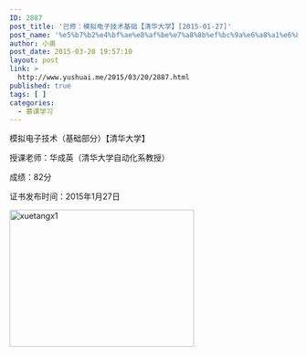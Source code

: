 ```yaml
---
ID: 2887
post_title: '已修：模拟电子技术基础【清华大学】[2015-01-27]'
post_name: '%e5%b7%b2%e4%bf%ae%e8%af%be%e7%a8%8b%ef%bc%9a%e6%a8%a1%e6%8b%9f%e7%94%b5%e5%ad%90%e6%8a%80%e6%9c%af%e5%9f%ba%e7%a1%80%e3%80%90%e6%b8%85%e5%8d%8e%e5%a4%a7%e5%ad%a6%e3%80%912015-01-27'
author: 小奥
post_date: 2015-03-20 19:57:10
layout: post
link: >
  http://www.yushuai.me/2015/03/20/2887.html
published: true
tags: [ ]
categories:
  - 慕课学习
---
```

模拟电子技术（基础部分）【清华大学】

授课老师：华成英（清华大学自动化系教授）

成绩：82分

证书发布时间：2015年1月27日
<!--more-->

<a href="http://www.yushuai.me/wp-content/uploads/2015/02/xuetangx1.jpg"><img class="aligncenter size-medium wp-image-2849" src="https://dqhplhzz2008-1251830035.cos.ap-guangzhou.myqcloud.com/wp-content/uploads/2015/02/xuetangx1-323x240.jpg" alt="xuetangx1" width="323" height="240" /></a>